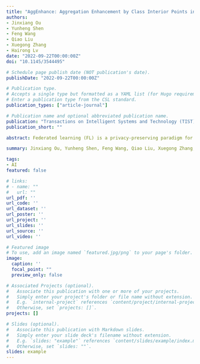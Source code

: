 ```yaml
---
title: "AggEnhance: Aggregation Enhancement by Class Interior Points in Federated Learning with Non-IID Data"
authors:
- Jinxiang Ou
- Yunheng Shen
- Feng Wang
- Qiao Liu
- Xuegong Zhang
- Hairong Lv
date: "2022-09-22T00:00:00Z"
doi: "10.1145/3544495"

# Schedule page publish date (NOT publication's date).
publishDate: "2022-09-22T00:00:00Z"

# Publication type.
# Accepts a single type but formatted as a YAML list (for Hugo requirements).
# Enter a publication type from the CSL standard.
publication_types: ["article-journal"]

# Publication name and optional abbreviated publication name.
publication: "Transactions on Intelligent Systems and Technology (TIST), 13(6), 1-25, 2022"
publication_short: ""

abstract: Federated learning (FL) is a privacy-preserving paradigm for multi-institutional collaborations, where the aggregation is an essential procedure after training on the local datasets. Conventional aggregation algorithms often apply a weighted averaging of the updates generated from distributed machines to update the global model. However, while the data distributions are non-IID, the large discrepancy between the local updates might lead to a poor averaged result and a lower convergence speed, i.e., more iterations required to achieve a certain performance. To solve this problem, this article proposes a novel method named AggEnhance for enhancing the aggregation, where we synthesize a group of reliable samples from the local models and tune the aggregated result on them. These samples, named class interior points (CIPs) in this work, bound the relevant decision boundaries that ensure the performance of aggregated result. To the best of our knowledge, this is the first work to explicitly design an enhancing method for the aggregation in prevailing FL pipelines. A series of experiments on real data demonstrate that our method has noticeable improvements of the convergence in non-IID scenarios. In particular, our approach reduces the iterations by 31.87% on average for the CIFAR10 dataset and 43.90% for the PASCAL VOC dataset. Since our method does not modify other procedures of FL pipelines, it is easy to apply to most existing FL frameworks. Furthermore, it does not require additional data transmitted from the local clients to the global server, thus holding the same security level as the original FL algorithms.

summary: Jinxiang Ou, Yunheng Shen, Feng Wang, Qiao Liu, Xuegong Zhang, Hairong Lv. ACM Transactions on Intelligent Systems and Technology, 2022.

tags:
- AI
featured: false

# links:
# - name: ""
#   url: ""
url_pdf: ''
url_code: ''
url_dataset: ''
url_poster: ''
url_project: ''
url_slides: ''
url_source: ''
url_video: ''

# Featured image
# To use, add an image named `featured.jpg/png` to your page's folder. 
image:
  caption: ''
  focal_point: ""
  preview_only: false

# Associated Projects (optional).
#   Associate this publication with one or more of your projects.
#   Simply enter your project's folder or file name without extension.
#   E.g. `internal-project` references `content/project/internal-project/index.md`.
#   Otherwise, set `projects: []`.
projects: []

# Slides (optional).
#   Associate this publication with Markdown slides.
#   Simply enter your slide deck's filename without extension.
#   E.g. `slides: "example"` references `content/slides/example/index.md`.
#   Otherwise, set `slides: ""`.
slides: example
---
```


<!-- {{% callout note %}}
Click the *Cite* button above to demo the feature to enable visitors to import publication metadata into their reference management software.
{{% /callout %}} -->

<!-- {{% callout note %}}
Create your slides in Markdown - click the *Slides* button to check out the example.
{{% /callout %}} -->

<!-- Add the publication's **full text** or **supplementary notes** here. You can use rich formatting such as including [code, math, and images](https://docs.hugoblox.com/content/writing-markdown-latex/). -->
